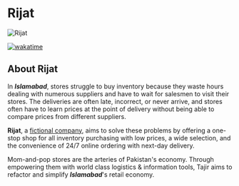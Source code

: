 # Rijat 
![Rijat](https://i.imgur.com/9bRrkJD.png)

[![wakatime](https://wakatime.com/badge/user/d8cb201a-bd18-49d7-b57a-06bc2dab33a0/project/94d74790-43e8-4026-bb46-ef8813f64a55.svg)](https://wakatime.com/badge/user/d8cb201a-bd18-49d7-b57a-06bc2dab33a0/project/94d74790-43e8-4026-bb46-ef8813f64a55)

## About Rijat
In ___Islamabad___, stores struggle to buy inventory because they waste hours dealing with numerous suppliers and have to wait for salesmen to visit their stores. The deliveries are often late, incorrect, or never arrive, and stores often have to learn prices at the point of delivery without being able to compare prices from different suppliers.

__Rijat__, a <ins>fictional company</ins>, aims to solve these problems by offering a one-stop shop for all inventory purchasing with low prices, a wide selection, and the convenience of 24/7 online ordering with next-day delivery. 

Mom-and-pop stores are the arteries of Pakistan's economy. Through empowering them with world class logistics & information tools, Tajir aims to refactor and simplify ___Islamabad___'s retail economy.
